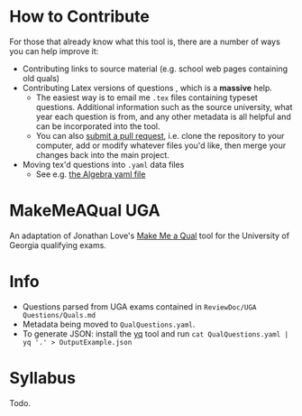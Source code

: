 # How to Contribute

For those that already know what this tool is, there are a number of ways you can help improve it:

- Contributing links to source material (e.g. school web pages containing old quals)
- Contributing Latex versions of questions , which is a **massive** help.
    - The easiest way is to email me `.tex` files containing typeset questions.
    Additional information such as the source university, what year each question is from, and any other metadata is all helpful and can be incorporated into the tool.
  - You can also [submit a pull request](https://yangsu.github.io/pull-request-tutorial/), i.e. clone the repository to your computer, add or modify whatever files you'd like, then merge your changes back into the main project. 
- Moving tex'd questions into `.yaml` data files
  - See e.g. [the Algebra yaml file](Algebra/QualQuestions.yaml)

# MakeMeAQual UGA
An adaptation of Jonathan Love's [Make Me a Qual](http://stanford.edu/~jonlove/qual/makeit.html) tool for the University of Georgia qualifying exams.

# Info

- Questions parsed from UGA exams contained in `ReviewDoc/UGA Questions/Quals.md`
- Metadata being moved to `QualQuestions.yaml`.
- To generate JSON: install the [yq](https://github.com/mikefarah/yq) tool and run  `cat QualQuestions.yaml | yq '.' > OutputExample.json`


# Syllabus

Todo.
